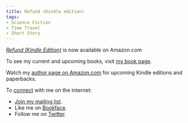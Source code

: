 ```yaml
---
title: Refund (Kindle edition)
tags:
- Science Fiction
- Time Travel
- Short Story
---
```


[_Refund (Kindle Edition)_](http://www.amazon.com/dp/B00IZRZWGC/?tag=driscollbrookpress-20)
is now available on Amazon.com

To see my current and upcoming books,
visit [my book page](http://driscollbrookpress.com/books/).

Watch my
[author page on Amazon.com](http://amazon.com/author/dalehartleyemery/)
for upcoming Kindle editions
and paperbacks.

To [connect](/connect/) with me on the internet:

 - [Join my mailing list](http://dalehartleyemery.us3.list-manage.com/subscribe?u=ebd8309bacca60752ecccd2b2&id=cb6d5e276f).
 - Like me on [Bookface](https://www.facebook.com/dalehartleyemery).
 - Follow me on [Twitter](https://twitter.com/dalewriting/).
